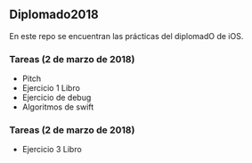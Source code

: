 ## Diplomado2018


En este repo se encuentran las prácticas del diplomadO de iOS.

### Tareas (2 de marzo de 2018)
* Pitch
* Ejercicio 1 Libro
* Ejercicio de debug
* Algoritmos de swift


### Tareas (2 de marzo de 2018)
* Ejercicio 3 Libro

